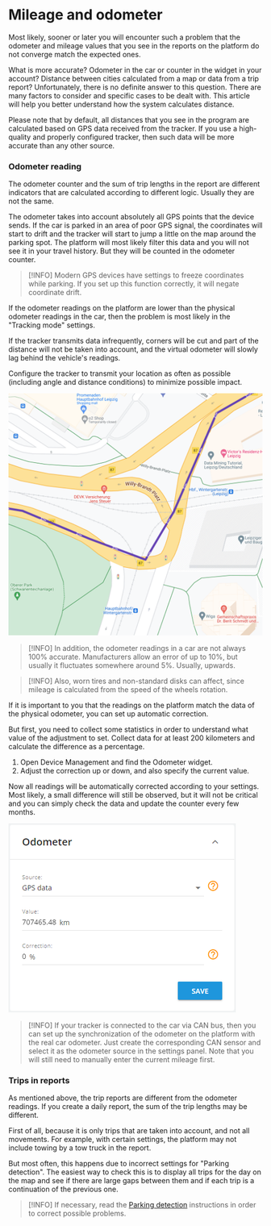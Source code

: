 # Mileage and odometer

Most likely, sooner or later you will encounter such a problem that the odometer and mileage values ​​that you see in the reports on the platform do not converge match the expected ones.

What is more accurate? Odometer in the car or counter in the widget in your account? Distance between cities calculated from a map or data from a trip report? Unfortunately, there is no definite answer to this question. There are many factors to consider and specific cases to be dealt with. This article will help you better understand how the system calculates distance.

Please note that by default, all distances that you see in the program are calculated based on GPS data received from the tracker. If you use a high-quality and properly configured tracker, then such data will be more accurate than any other source.

### Odometer reading

The odometer counter and the sum of trip lengths in the report are different indicators that are calculated according to different logic. Usually they are not the same.

The odometer takes into account absolutely all GPS points that the device sends. If the car is parked in an area of poor GPS signal, the coordinates will start to drift and the tracker will start to jump a little on the map around the parking spot. The platform will most likely filter this data and you will not see it in your travel history. But they will be counted in the odometer counter.

> [!INFO]
> Modern GPS devices have settings to freeze coordinates while parking. If you set up this function correctly, it will negate coordinate drift.

If the odometer readings on the platform are lower than the physical odometer readings in the car, then the problem is most likely in the "Tracking mode" settings.

If the tracker transmits data infrequently, corners will be cut and part of the distance will not be taken into account, and the virtual odometer will slowly lag behind the vehicle's readings.

Configure the tracker to transmit your location as often as possible (including angle and distance conditions) to minimize possible impact.

![](attachments/image-20230728-103318.png)

> [!INFO]
> In addition, the odometer readings in a car are not always 100% accurate. Manufacturers allow an error of up to 10%, but usually it fluctuates somewhere around 5%. Usually, upwards.

> [!INFO]
> Also, worn tires and non-standard disks can affect, since mileage is calculated from the speed of the wheels rotation.

If it is important to you that the readings on the platform match the data of the physical odometer, you can set up automatic correction.

But first, you need to collect some statistics in order to understand what value of the adjustment to set. Collect data for at least 200 kilometers and calculate the difference as a percentage.

1. Open Device Management and find the Odometer widget.
2. Adjust the correction up or down, and also specify the current value.

Now all readings will be automatically corrected according to your settings. Most likely, a small difference will still be observed, but it will not be critical and you can simply check the data and update the counter every few months.

![Mileage and odometer](attachments/image-20231130-083736.png)

> [!INFO]
> If your tracker is connected to the car via CAN bus, then you can set up the synchronization of the odometer on the platform with the real car odometer. Just create the corresponding CAN sensor and select it as the odometer source in the settings panel.
> Note that you will still need to manually enter the current mileage first.

### Trips in reports

As mentioned above, the trip reports are different from the odometer readings. If you create a daily report, the sum of the trip lengths may be different.

First of all, because it is only trips that are taken into account, and not all movements. For example, with certain settings, the platform may not include towing by a tow truck in the report.

But most often, this happens due to incorrect settings for "Parking detection". The easiest way to check this is to display all trips for the day on the map and see if there are large gaps between them and if each trip is a continuation of the previous one.

> [!INFO]
> If necessary, read the [Parking detection](https://www.navixy.com/docs/user/web-interface-docs/devices-doc/parking-detection/) instructions in order to correct possible problems.